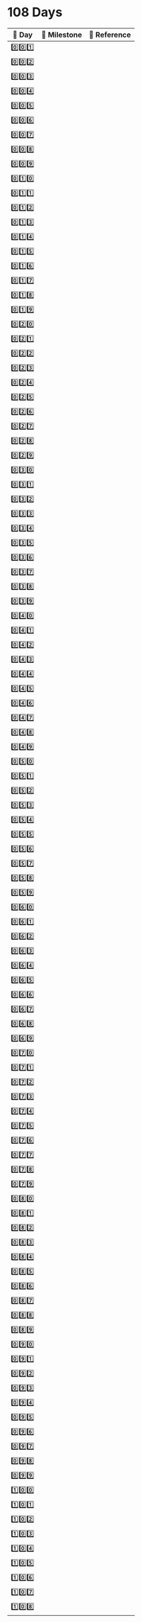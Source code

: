 # 108 Days

| 📅 Day | 🚩 Milestone | 🔗 Reference|
| --- | --- | --- |
| 0️⃣0️⃣1️⃣ | | |
| 0️⃣0️⃣2️⃣ | | |
| 0️⃣0️⃣3️⃣ | | |
| 0️⃣0️⃣4️⃣ | | |
| 0️⃣0️⃣5️⃣ | | |
| 0️⃣0️⃣6️⃣ | | |
| 0️⃣0️⃣7️⃣ | | |
| 0️⃣0️⃣8️⃣ | | |
| 0️⃣0️⃣9️⃣ | | |
| 0️⃣1️⃣0️⃣ | | |
| 0️⃣1️⃣1️⃣ | | |
| 0️⃣1️⃣2️⃣ | | |
| 0️⃣1️⃣3️⃣ | | |
| 0️⃣1️⃣4️⃣ | | |
| 0️⃣1️⃣5️⃣ | | |
| 0️⃣1️⃣6️⃣ | | |
| 0️⃣1️⃣7️⃣ | | |
| 0️⃣1️⃣8️⃣ | | |
| 0️⃣1️⃣9️⃣ | | |
| 0️⃣2️⃣0️⃣ | | | 
| 0️⃣2️⃣1️⃣ | | |
| 0️⃣2️⃣2️⃣ | | |
| 0️⃣2️⃣3️⃣ | | |
| 0️⃣2️⃣4️⃣ | | |
| 0️⃣2️⃣5️⃣ | | |
| 0️⃣2️⃣6️⃣ | | |
| 0️⃣2️⃣7️⃣ | | |
| 0️⃣2️⃣8️⃣ | | |
| 0️⃣2️⃣9️⃣ | | |
| 0️⃣3️⃣0️⃣ | | |
| 0️⃣3️⃣1️⃣ | | |
| 0️⃣3️⃣2️⃣ | | |
| 0️⃣3️⃣3️⃣ | | |
| 0️⃣3️⃣4️⃣ | | |
| 0️⃣3️⃣5️⃣ | | |
| 0️⃣3️⃣6️⃣ | | |
| 0️⃣3️⃣7️⃣ | | |
| 0️⃣3️⃣8️⃣ | | |
| 0️⃣3️⃣9️⃣ | | |
| 0️⃣4️⃣0️⃣ | | |
| 0️⃣4️⃣1️⃣ | | |
| 0️⃣4️⃣2️⃣ | | |
| 0️⃣4️⃣3️⃣ | | |
| 0️⃣4️⃣4️⃣ | | |
| 0️⃣4️⃣5️⃣ | | |
| 0️⃣4️⃣6️⃣ | | |
| 0️⃣4️⃣7️⃣ | | |
| 0️⃣4️⃣8️⃣ | | |
| 0️⃣4️⃣9️⃣ | | |
| 0️⃣5️⃣0️⃣ | | |
| 0️⃣5️⃣1️⃣ | | |
| 0️⃣5️⃣2️⃣ | | |
| 0️⃣5️⃣3️⃣ | | |
| 0️⃣5️⃣4️⃣ | | |
| 0️⃣5️⃣5️⃣ | | |
| 0️⃣5️⃣6️⃣ | | |
| 0️⃣5️⃣7️⃣ | | |
| 0️⃣5️⃣8️⃣ | | |
| 0️⃣5️⃣9️⃣ | | |
| 0️⃣6️⃣0️⃣ | | |
| 0️⃣6️⃣1️⃣ | | |
| 0️⃣6️⃣2️⃣ | | |
| 0️⃣6️⃣3️⃣ | | |
| 0️⃣6️⃣4️⃣ | | |
| 0️⃣6️⃣5️⃣ | | |
| 0️⃣6️⃣6️⃣ | | |
| 0️⃣6️⃣7️⃣ | | |
| 0️⃣6️⃣8️⃣ | | |
| 0️⃣6️⃣9️⃣ | | |
| 0️⃣7️⃣0️⃣ | | |
| 0️⃣7️⃣1️⃣ | | |
| 0️⃣7️⃣2️⃣ | | |
| 0️⃣7️⃣3️⃣ | | |
| 0️⃣7️⃣4️⃣ | | |
| 0️⃣7️⃣5️⃣ | | |
| 0️⃣7️⃣6️⃣ | | |
| 0️⃣7️⃣7️⃣ | | |
| 0️⃣7️⃣8️⃣ | | |
| 0️⃣7️⃣9️⃣ | | |
| 0️⃣8️⃣0️⃣ | | |
| 0️⃣8️⃣1️⃣ | | |
| 0️⃣8️⃣2️⃣ | | |
| 0️⃣8️⃣3️⃣ | | |
| 0️⃣8️⃣4️⃣ | | |
| 0️⃣8️⃣5️⃣ | | |
| 0️⃣8️⃣6️⃣ | | |
| 0️⃣8️⃣7️⃣ | | |
| 0️⃣8️⃣8️⃣ | | |
| 0️⃣8️⃣9️⃣ | | |
| 0️⃣9️⃣0️⃣ | | |
| 0️⃣9️⃣1️⃣ | | |
| 0️⃣9️⃣2️⃣ | | |
| 0️⃣9️⃣3️⃣ | | |
| 0️⃣9️⃣4️⃣ | | |
| 0️⃣9️⃣5️⃣ | | |
| 0️⃣9️⃣6️⃣ | | |
| 0️⃣9️⃣7️⃣ | | |
| 0️⃣9️⃣8️⃣ | | |
| 0️⃣9️⃣9️⃣ | | |
| 1️⃣0️⃣0️⃣ | | |
| 1️⃣0️⃣1️⃣ | | |
| 1️⃣0️⃣2️⃣ | | |
| 1️⃣0️⃣3️⃣ | | |
| 1️⃣0️⃣4️⃣ | | |
| 1️⃣0️⃣5️⃣ | | |
| 1️⃣0️⃣6️⃣ | | |
| 1️⃣0️⃣7️⃣ | | |
| 1️⃣0️⃣8️⃣ | | |
